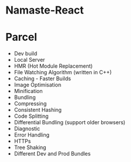 # Namaste-React


# Parcel
- Dev build
- Local Server
- HMR (Hot Module Replacement)
- File Watching Algorithm (written in C++)
- Caching - Faster Builds
- Image Optimisation
- Minification
- Bundling
- Compressing
- Consistent Hashing
- Code Splitting
- Differential Bundling (support older browsers) 
- Diagnostic
- Error Handling
- HTTPs
- Tree Shaking
- Different Dev and Prod Bundles